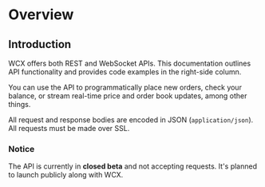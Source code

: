 <h1 id='overview' class='section-header'>Overview</h1>

## Introduction

WCX offers both REST and WebSocket APIs. This documentation outlines API functionality and provides code examples in the right-side column.

You can use the API to programmatically place new orders, check your balance, or stream real-time price and order book updates, among other things.

All request and response bodies are encoded in JSON (`application/json`). All requests must be made over SSL.


### Notice

The API is currently in **closed beta** and not accepting requests. It's planned to launch publicly along with WCX.